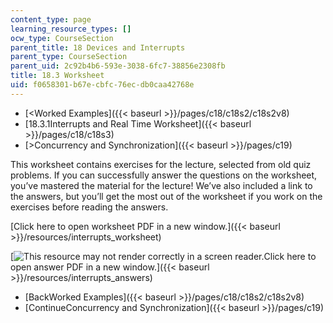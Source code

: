 ```yaml
---
content_type: page
learning_resource_types: []
ocw_type: CourseSection
parent_title: 18 Devices and Interrupts
parent_type: CourseSection
parent_uid: 2c92b4b6-593e-3038-6fc7-38856e2308fb
title: 18.3 Worksheet
uid: f0658301-b67e-cbfc-76ec-db0caa42768e
---
```


*   [\<Worked Examples]({{< baseurl >}}/pages/c18/c18s2/c18s2v8)
*   [18.3.1Interrupts and Real Time Worksheet]({{< baseurl >}}/pages/c18/c18s3)
*   [\>Concurrency and Synchronization]({{< baseurl >}}/pages/c19)

This worksheet contains exercises for the lecture, selected from old quiz problems. If you can successfully answer the questions on the worksheet, you’ve mastered the material for the lecture! We’ve also included a link to the answers, but you’ll get the most out of the worksheet if you work on the exercises before reading the answers.

[Click here to open worksheet PDF in a new window.]({{< baseurl >}}/resources/interrupts_worksheet)

[![This resource may not render correctly in a screen reader.](/images/inacessible.gif)Click here to open answer PDF in a new window.]({{< baseurl >}}/resources/interrupts_answers)

*   [BackWorked Examples]({{< baseurl >}}/pages/c18/c18s2/c18s2v8)
*   [ContinueConcurrency and Synchronization]({{< baseurl >}}/pages/c19)